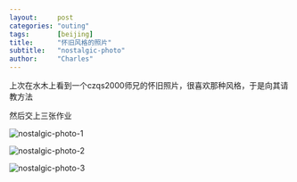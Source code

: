 ```yaml
---
layout:     post
categories: "outing"
tags:       [beijing]
title:      "怀旧风格的照片"
subtitle:   "nostalgic-photo"
author:     "Charles"
---
```


上次在水木上看到一个czqs2000师兄的怀旧照片，很喜欢那种风格，于是向其请教方法
 
然后交上三张作业

![nostalgic-photo-1]({{site.imageurl}}/nostalgic-photo-1.jpg)

![nostalgic-photo-2]({{site.imageurl}}/nostalgic-photo-2.jpg)

![nostalgic-photo-3]({{site.imageurl}}/nostalgic-photo-3.jpg)

